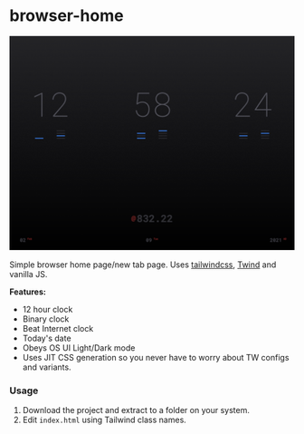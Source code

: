 # browser-home

![home](screenshot.png)

Simple browser home page/new tab page. Uses [tailwindcss](https://github.com/tailwindcss/tailwindcss), [Twind](https://twind.dev) and vanilla JS.

**Features:**
* 12 hour clock
* Binary clock
* Beat Internet clock
* Today's date
* Obeys OS UI Light/Dark mode
* Uses JIT CSS generation so you never have to worry about TW configs and variants.

### Usage

1. Download the project and extract to a folder on your system.
2. Edit `index.html` using Tailwind class names.
